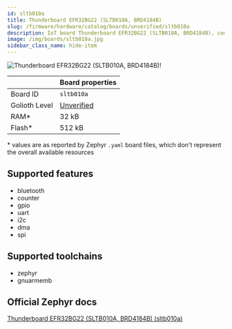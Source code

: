 ```yaml
---
id: sltb010a
title: Thunderboard EFR32BG22 (SLTB010A, BRD4184B)
slug: /firmware/hardware/catalog/boards/unverified/sltb010a
description: IoT board Thunderboard EFR32BG22 (SLTB010A, BRD4184B), compatible with Golioth at unverified level.
image: /img/boards/sltb010a.jpg
sidebar_class_name: hide-item
---
```


[//]: # (This is an auto-generated file, do not edit! Changes to it will be lost upon re-generation)

![Thunderboard EFR32BG22 (SLTB010A, BRD4184B)!](/img/boards/sltb010a.jpg "Thunderboard EFR32BG22 (SLTB010A, BRD4184B)")

|                | Board properties     |
| -------------  | -------------------- |
| Board ID       | `sltb010a` |
| Golioth Level  | [Unverified](/firmware/hardware#unverified-boards) |
| RAM*           | 32 kB |
| Flash*         | 512 kB |

\* values are as reported by Zephyr `.yaml` board files, which don't represent the overall available resources



## Supported features

* bluetooth
* counter
* gpio
* uart
* i2c
* dma
* spi

## Supported toolchains

* zephyr
* gnuarmemb

## Official Zephyr docs

[Thunderboard EFR32BG22 (SLTB010A, BRD4184B) (sltb010a)](https://docs.zephyrproject.org/latest/boards/silabs/dev_kits/sltb010a/doc/index.html)
